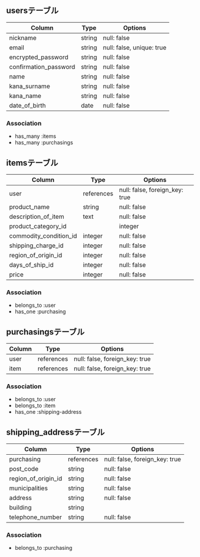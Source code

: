 ## usersテーブル

|Column|Type|Options|
|------|----|-------|
|nickname|string|null: false|
|email|string|null: false, unique: true|
|encrypted_password|string|null: false|
|confirmation_password|string|null: false|
|name|string|null: false|
|kana_surname|string|null: false|
|kana_name|string|null: false|
|date_of_birth|date|null: false|

### Association
- has_many :items
- has_many :purchasings

## itemsテーブル

|Column|Type|Options|
|------|----|-------|
|user|references|null: false, foreign_key: true|
|product_name|string|null: false|
|description_of_item|text|null: false|
|product_category_id||integer|null: false|
|commodity_condition_id|integer|null: false|
|shipping_charge_id|integer|null: false|
|region_of_origin_id|integer|null: false|
|days_of_ship_id|integer|null: false|
|price|integer|null: false|

### Association
- belongs_to :user
- has_one :purchasing

## purchasingsテーブル

|Column|Type|Options|
|------|----|-------|
|user|references|null: false, foreign_key: true|
|item|references|null: false, foreign_key: true|

### Association
- belongs_to :user
- belongs_to :item
- has_one :shipping-address

## shipping_addressテーブル

|Column|Type|Options|
|------|----|-------|
|purchasing|references|null: false, foreign_key: true|
|post_code|string|null: false|
|region_of_origin_id|string|null: false|
|municipalities|string|null: false|
|address|string|null: false|
|building|string||
|telephone_number|string|null: false|

### Association
- belongs_to :purchasing